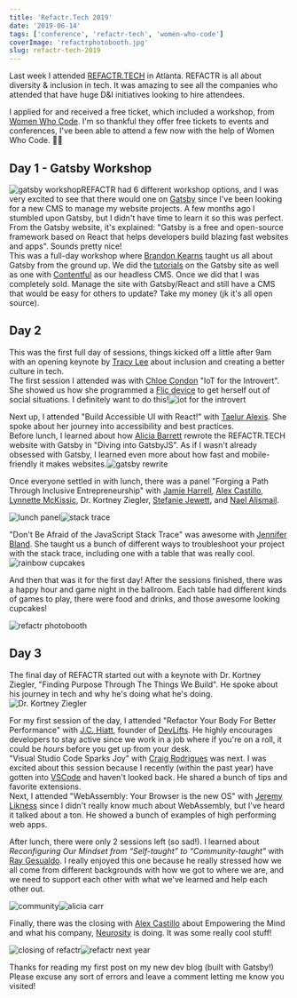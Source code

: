 ```yaml
---
title: 'Refactr.Tech 2019'
date: '2019-06-14'
tags: ['conference', 'refactr-tech', 'women-who-code']
coverImage: 'refactrphotobooth.jpg'
slug: refactr-tech-2019
---
```


Last week I attended [REFACTR.TECH](https://www.refactr.tech/) in Atlanta. REFACTR is all about diversity & inclusion in tech. It was amazing to see all the companies who attended that have huge D&I initiatives looking to hire attendees.

I applied for and received a free ticket, which included a workshop, from [Women Who Code](https://www.womenwhocode.com/). I'm so thankful they offer free tickets to events and conferences, I've been able to attend a few now with the help of Women Who Code. 👩‍💻

## Day 1 - Gatsby Workshop

![gatsby workshop](images/gatsbyworkshop-scaled-1-768x1024.jpg)REFACTR had 6 different workshop options, and I was very excited to see that there would one on [Gatsby](https://www.gatsbyjs.com/) since I've been looking for a new CMS to manage my website projects. A few months ago I stumbled upon Gatsby, but I didn't have time to learn it so this was perfect. From the Gatsby website, it's explained: "Gatsby is a free and open-source framework based on React that helps developers build blazing fast websites and apps". Sounds pretty nice!  
This was a full-day workshop where [Brandon Kearns](https://twitter.com/brandon_kearns) taught us all about Gatsby from the ground up. We did the [tutorials](https://www.gatsbyjs.com/docs/tutorial/) on the Gatsby site as well as one with [Contentful](https://www.contentful.com) as our headless CMS. Once we did that I was completely sold. Manage the site with Gatsby/React and still have a CMS that would be easy for others to update? Take my money (jk it's all open source).

## Day 2

This was the first full day of sessions, things kicked off a little after 9am with an opening keynote by [Tracy Lee](https://twitter.com/ladyleet) about inclusion and creating a better culture in tech.  
The first session I attended was with [Chloe Condon](https://twitter.com/ChloeCondon) "IoT for the Introvert". She showed us how she programmed a [Flic device](https://flic.io/) to get herself out of social situations. I definitely want to do this!![iot for the introvert](images/iotfortheintrovert-scaled-1-1024x576.jpg)

Next up, I attended "Build Accessible UI with React!" with [Taelur Alexis](https://twitter.com/TaelurAlexis). She spoke about her journey into accessibility and best practices.  
Before lunch, I learned about how [Alicia Barrett](https://twitter.com/optimistalicia) rewrote the REFACTR.TECH website with Gatsby in "Diving into GatsbyJS". As if I wasn't already obsessed with Gatsby, I learned even more about how fast and mobile-friendly it makes websites.![gatsby rewrite](images/gatsbyrewrite-scaled-1-1024x576.jpg)

Once everyone settled in with lunch, there was a panel "Forging a Path Through Inclusive Entrepreneurship" with [Jamie Harrell](https://twitter.com/jamieharrellmba), [Alex Castillo](https://twitter.com/castillo__io), [Lynnette McKissic](https://twitter.com/TheGoodrCo), Dr. Kortney Ziegler, [Stefanie Jewett](https://twitter.com/StefanieJewett), and [Nael Alismail](https://twitter.com/naelyall).

![lunch panel](images/panel-scaled-1-1024x576.jpg)![stack trace](images/stacktrace-scaled-1-1024x576.jpg)

"Don't Be Afraid of the JavaScript Stack Trace" was awesome with [Jennifer Bland](https://twitter.com/ratracegrad). She taught us a bunch of different ways to troubleshoot your project with the stack trace, including one with a table that was really cool.![rainbow cupcakes](images/rainbowcupcakes-scaled-1-1024x768.jpg)

And then that was it for the first day! After the sessions finished, there was a happy hour and game night in the ballroom. Each table had different kinds of games to play, there were food and drinks, and those awesome looking cupcakes!

![refactr photobooth](images/refactrphotobooth-300x300.jpg)

## Day 3

The final day of REFACTR started out with a keynote with Dr. Kortney Ziegler, "Finding Purpose Through The Things We Build". He spoke about his journey in tech and why he's doing what he's doing.![Dr. Kortney Ziegler](images/kourtney-scaled-1-1024x576.jpg)

For my first session of the day, I attended "Refactor Your Body For Better Performance" with [J.C. Hiatt](https://twitter.com/jchiatt), founder of [DevLifts](https://devlifts.io/). He highly encourages developers to stay active since we work in a job where if you're on a roll, it could be _hours_ before you get up from your desk.  
"Visual Studio Code Sparks Joy" with [Craig Rodrigues](https://twitter.com/CraigRodrigues) was next. I was excited about this session because I recently (within the past year) have gotten into [VSCode](https://code.visualstudio.com/) and haven't looked back. He shared a bunch of tips and favorite extensions.  
Next, I attended "WebAssembly: Your Browser is the new OS" with [Jeremy Likness](https://twitter.com/jeremylikness) since I didn't really know much about WebAssembly, but I've heard it talked about a ton. He showed a bunch of examples of high performing web apps.

After lunch, there were only 2 sessions left (so sad!). I learned about _Reconfiguring Our Mindset from “Self-taught” to “Community-taught”_ with [Ray Gesualdo](https://twitter.com/RayGesualdo). I really enjoyed this one because he really stressed how we all come from different backgrounds with how we got to where we are, and we need to support each other with what we've learned and help each other out.

![community](images/community-scaled-1-1024x576.jpg)![alicia carr](images/aliciacarr-scaled-1-1024x576.jpg)

Finally, there was the closing with [Alex Castillo](https://twitter.com/castillo__io) about Empowering the Mind and what his company, [Neurosity](https://neurosity.co/) is doing. It was some really cool stuff!

![closing of refactr](images/closing-scaled-1-1024x768.jpg)![refactr next year](images/refactrnextyear-1024x1024.jpg)

Thanks for reading my first post on my new dev blog (built with Gatsby!) Please excuse any sort of errors and leave a comment letting me know you visited!
